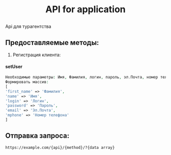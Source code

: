 # <p align="center">API for application</p>
Api для турагентства
## Предоставляемые методы:
1. Регистрация клиента:
<h4>setUser</h4>

```php
Необходимые параметры: Имя, Фамилия, логин, пароль, эл.Почта, номер телефона
Формировать массив:
[
'first_name' => 'Фамилия',
'name' => 'Имя',
'login' => 'Логин',
'password' => 'Пароль',
'email' => 'Эл.Почта',
'mphone' => 'Номер телефона'
]
```
## Отправка запроса:
```
https://example.com/{api}/{method}/?{data array}
```
